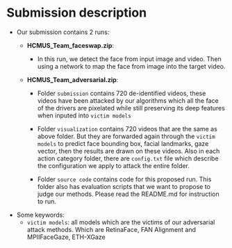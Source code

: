 # Submission description

- Our submission contains 2 runs:

    - **HCMUS_Team_faceswap.zip**: 
        - In this run, we detect the face from input image and video. Then using a network to map the face from image into the target video.

    - **HCMUS_Team_adversarial.zip**: 
        - Folder ```submission``` contains 720 de-identified videos, these videos have been attacked by our algorithms which all the face of the drivers are pixelated while still preserving its deep features when inputed into ```victim models```

        - Folder ```visualization``` contains 720 videos that are the same as above folder. But they are forwarded again through the ```victim models``` to predict face bounding box, facial landmarks, gaze vector, then the results are drawn on these videos. Also in each action category folder, there are ```config.txt``` file which describe the configuration we apply to attack the entire folder.

        - Folder ```source code``` contains code for this proposed run. This folder also has evaluation scripts that we want to propose to judge our methods. Please read the README.md for instruction to run.
        

* Some keywords:
    - ```victim models```: all models which are the victims of our adversarial attack methods. Which are RetinaFace, FAN Alignment and MPIIFaceGaze, ETH-XGaze